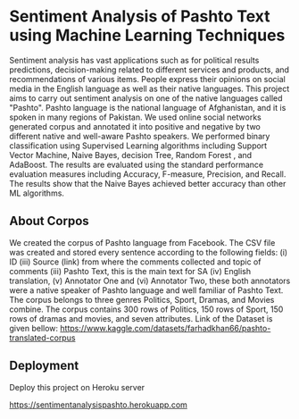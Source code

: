 
# Sentiment Analysis of Pashto Text using Machine Learning Techniques

Sentiment analysis has vast applications such as for political results predictions, decision-making related to different services and products, and recommendations of various items. People express their opinions on social media in the English language as well as their native languages. This project aims to carry out sentiment analysis on one of the native languages called "Pashto". Pashto language is the national language of Afghanistan, and it is spoken in many regions of Pakistan. We used online social networks generated corpus and annotated it into positive and negative by two different native and well-aware Pashto speakers. We performed binary classification using Supervised Learning algorithms including Support Vector Machine, Naive Bayes, decision Tree, Random Forest , and AdaBoost. The results are evaluated using the standard performance evaluation measures including Accuracy, F-measure, Precision, and Recall. The results show that the Naive Bayes achieved better accuracy than other ML algorithms.


## About Corpos
We created the corpus of Pashto language from Facebook. The CSV file was created and stored every sentence according to the following fields: (i) ID (iii) Source (link) from where the comments collected and topic of comments (iii) Pashto Text, this is the main text for SA (iv) English translation, (v) Annotator One and (vi) Annotator Two, these both annotators were a native speaker of Pashto language and well familiar of Pashto Text. The corpus belongs to three genres Politics, Sport, Dramas, and Movies combine. The corpus contains 300 rows of Politics, 150 rows of Sport, 150 rows of dramas and movies, and seven attributes. Link of the Dataset is given bellow:
https://www.kaggle.com/datasets/farhadkhan66/pashto-translated-corpus
## Deployment

Deploy this project on Heroku server

https://sentimentanalysispashto.herokuapp.com

